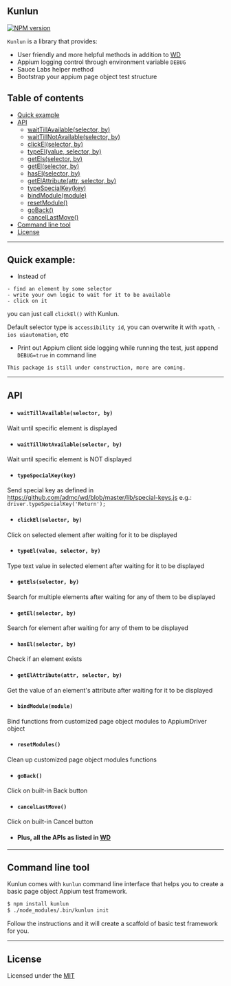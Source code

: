 ## Kunlun


[![NPM version][npm-image]][npm-url]

`Kunlun` is a library that provides:
* User friendly and more helpful methods in addition to [WD](https://github.com/admc/wd)
* Appium logging control through environment variable `DEBUG`
* Sauce Labs helper method
* Bootstrap your appium page object test structure

## Table of contents

- [Quick example](#quick-example)
- [API](#api)
  - [waitTillAvailable(selector, by)](#waittillavailableselector-by)
  - [waitTillNotAvailable(selector, by)](#waittillnotavailableselector-by)
  - [clickEl(selector, by)](#clickelselector-by)
  - [typeEl(value, selector, by)](#typeelvalue-selector-by)
  - [getEls(selector, by)](#getelsselector-by)
  - [getEl(selector, by)](#getelselector-by)
  - [hasEl(selector, by)](#haselselector-by)
  - [getElAttribute(attr, selector, by)](#getelattributeattr-selector-by)
  - [typeSpecialKey(key)](#typespecialkeykey)
  - [bindModule(module)](#bindmodulemodule)
  - [resetModule()](#resetmodules)
  - [goBack()](#goback)
  - [cancelLastMove()](#cancellastmove)
- [Command line tool](#command-line-tool)
- [License](#license)

---
## Quick example:
* Instead of
```
- find an element by some selector
- write your own logic to wait for it to be available
- click on it
```
you can just call `clickEl()` with Kunlun.

Default selector type is `accessibility id`, you can overwrite it with `xpath`, `-ios uiautomation`, etc

* Print out Appium client side logging while running the test, just append `DEBUG=true` in command line

`This package is still under construction, more are coming.`

---

## API ##

* #### `waitTillAvailable(selector, by)`
Wait until specific element is displayed

* #### `waitTillNotAvailable(selector, by)`
Wait until specific element is NOT displayed

* #### `typeSpecialKey(key)`
Send special key as defined in https://github.com/admc/wd/blob/master/lib/special-keys.js 
e.g.: `driver.typeSpecialKey('Return');`

* #### `clickEl(selector, by)`
Click on selected element after waiting for it to be displayed

* #### `typeEl(value, selector, by)`
Type text value in selected element after waiting for it to be displayed

* #### `getEls(selector, by)`
Search for multiple elements after waiting for any of them to be displayed

* #### `getEl(selector, by)`
Search for element after waiting for any of them to be displayed

* #### `hasEl(selector, by)`
Check if an element exists

* #### `getElAttribute(attr, selector, by)`
Get the value of an element's attribute after waiting for it to be displayed

* #### `bindModule(module)`
Bind functions from customized page object modules to AppiumDriver object

* #### `resetModules()`
Clean up customized page object modules functions

* #### `goBack()`
Click on built-in Back button

* #### `cancelLastMove()`
Click on built-in Cancel button

* #### Plus, all the APIs as listed in [WD](https://github.com/admc/wd/blob/master/doc/api.md)

---

## Command line tool ##

Kunlun comes with `kunlun` command line interface that helps you to create a basic page object Appium test framework.

```bash
$ npm install kunlun
$ ./node_modules/.bin/kunlun init
```
Follow the instructions and it will create a scaffold of basic test framework for you.

---

## License
Licensed under the [MIT](http://opensource.org/licenses/MIT)

[npm-image]: https://img.shields.io/npm/v/kunlun.svg?style=flat-square
[npm-url]: https://www.npmjs.org/package/kunlun
[github-tag]: http://img.shields.io/github/tag/chenchaoyi/kunlun.svg?style=flat-square
[github-url]: https://github.com/chenchaoyi/kunlun/tags
[david-image]: http://img.shields.io/david/chenchaoyi/kunlun.svg?style=flat-square
[david-url]: https://david-dm.org/chenchaoyi/kunlun
[license-image]: http://img.shields.io/npm/l/kunlun.svg?style=flat-square
[license-url]: http://opensource.org/licenses/MIT
[downloads-image]: http://img.shields.io/npm/dm/kunlun.svg?style=flat-square
[downloads-url]: https://npmjs.org/package/kunlun
